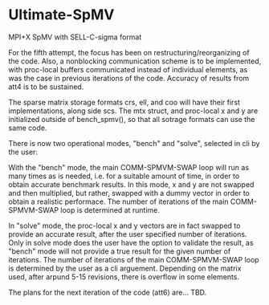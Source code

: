 # Ultimate-SpMV
MPI+X SpMV with SELL-C-sigma format

For the fifth attempt, the focus has been on restructuring/reorganizing of the code. Also, a nonblocking communication scheme is to be implemented, with proc-local buffers communicated instead of individual elements, as was the case in previous iterations of the code. Accuracy of results from att4 is to be sustained. 

The sparse matrix storage formats crs, ell, and coo will have their first implementations, along side scs. The mtx struct, and proc-local x and y are initialized outside of bench_spmv(), so that all sotrage formats can use the same code.

There is now two operational modes, "bench" and "solve", selected in cli by the user:

With the "bench" mode, the main COMM-SPMVM-SWAP loop will run as many times as is needed, i.e. for a suitable amount of time, in order to obtain accurate benchmark results. In this mode, x and y are not swapped and then multiplied, but rather, swapped with a dummy vector in order to obtain a realistic performace. The number of iterations of the main COMM-SPMVM-SWAP loop is determined at runtime.

In "solve" mode, the proc-local x and y vectors are in fact swapped to provide an accurate result, after the user specified number of iterations. Only in solve mode does the user have the option to validate the result, as "bench" mode will not provide a true result for the given number of iterations. The number of iterations of the main COMM-SPMVM-SWAP loop is determined by the user as a cli arguement. Depending on the matrix used, after arpund 5-15 revisions, there is overflow in some elements.

The plans for the next iteration of the code (att6) are... TBD.